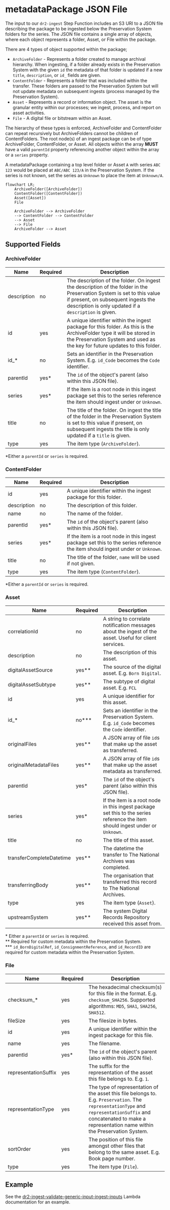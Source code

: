 # metadataPackage JSON File

The input to our `dr2-ingest` Step Function includes an S3 URI to a JSON file describing the package to be ingested below the Preservation System folders for the series. The JSON file contains a single array of objects, where each object represents a folder, Asset, or File within the package.

There are 4 types of object supported within the package;

- `ArchiveFolder` - Represents a folder created to manage archival hierarchy. When ingesting, if a folder already exists in the Preservation System with the given `id` the metadata of that folder is updated if a new `title`, `description`, or `id_` fields are given.
- `ContentFolder` - Represents a folder that was included within the transfer. These folders are passed to the Preservation System but will not update metadata on subsequent ingests (process managed by the Preservation System).
- `Asset` - Represents a record or information object. The asset is the granular entity within our processes; we ingest, process, and report on asset activities.
- `File` - A digital file or bitstream within an Asset.

The hierarchy of these types is enforced, ArchiveFolder and ContentFolder can repeat recursively but ArchiveFolders cannot be children of ContentFolders. The root node(s) of an ingest package can be of type ArchiveFolder, ContentFolder, or Asset. All objects within the array **MUST** have a valid `parentId` property referencing another object within the array or a `series` property.

A metadataPackage containing a top level folder or Asset `A` with series `ABC 123` would be placed at `ABC/ABC 123/A` in the Preservation System. If the series is not known, set the series as `Unknown` to place the item at `Unknown/A`.

```mermaid
flowchart LR;
    ArchiveFolder([ArchiveFolder])
    ContentFolder([ContentFolder])
    Asset([Asset])
    File

    ArchiveFolder --> ArchiveFolder
    --> ContentFolder --> ContentFolder
    --> Asset
    --> File
    ArchiveFolder --> Asset
```

## Supported Fields

### ArchiveFolder

| Name        | Required | Description                                                                                                                                                                                                           |
| ----------- | -------- | --------------------------------------------------------------------------------------------------------------------------------------------------------------------------------------------------------------------- |
| description | no       | The description of the folder. On ingest the description of the folder in the Preservation System is set to this value if present, on subsequent ingests the description is only updated if a `description` is given. |
| id          | yes      | A unique identifier within the ingest package for this folder. As this is the ArchiveFolder type it will be stored in the Preservation System and used as the key for future updates to this folder.                  |
| id\_\*      | no       | Sets an identifier in the Preservation System. E.g. `id_Code` becomes the `Code` identifier.                                                                                                                          |
| parentId    | yes\*    | The `id` of the object's parent (also within this JSON file).                                                                                                                                                         |
| series      | yes\*    | If the item is a root node in this ingest package set this to the series reference the item should ingest under or `Unknown`.                                                                                         |
| title       | no       | The title of the folder. On ingest the title of the folder in the Preservation System is set to this value if present, on subsequent ingests the title is only updated if a `title` is given.                         |
| type        | yes      | The item type (`ArchiveFolder`).                                                                                                                                                                                      |

\*Either a `parentId` or `series` is required.

### ContentFolder

| Name        | Required | Description                                                                                                                   |
| ----------- | -------- | ----------------------------------------------------------------------------------------------------------------------------- |
| id          | yes      | A unique identifier within the ingest package for this folder.                                                                |
| description | no       | The description of this folder.                                                                                               |
| name        | no       | The name of the folder.                                                                                                       |
| parentId    | yes\*    | The `id` of the object's parent (also within this JSON file).                                                                 |
| series      | yes\*    | If the item is a root node in this ingest package set this to the series reference the item should ingest under or `Unknown`. |
| title       | no       | The title of the folder, `name` will be used if not given.                                                                    |
| type        | yes      | The item type (`ContentFolder`).                                                                                              |

\*Either a `parentId` or `series` is required.

### Asset

| Name                     | Required | Description                                                                                                                   |
| ------------------------ | -------- | ----------------------------------------------------------------------------------------------------------------------------- |
|correlationId|no|A string to correlate notification messages about the ingest of the asset. Useful for client services.
| description              | no       | The description of this asset.                                                                                                |
| digitalAssetSource       | yes\*\*  | The source of the digital asset. E.g. `Born Digital`.                                                                         |
| digitalAssetSubtype      | yes\*\*  | The subtype of digital asset. E.g. `FCL`                                                                                      |
| id                       | yes      | A unique identifier for this asset.                                                                                           |
| id\_\*                   | no\*\*\* | Sets an identifier in the Preservation System. E.g. `id_Code` becomes the `Code` identifier.                                  |
| originalFiles            | yes\*\*  | A JSON array of file `id`s that make up the asset as transferred.                                                             |
| originalMetadataFiles    | yes\*\*  | A JSON array of file `id`s that make up the asset metadata as transferred.                                                    |
| parentId                 | yes\*    | The `id` of the object's parent (also within this JSON file).                                                                 |
| series                   | yes\*    | If the item is a root node in this ingest package set this to the series reference the item should ingest under or `Unknown`. |
| title                    | no       | The title of this asset.                                                                                                      |
| transferCompleteDatetime | yes\*\*  | The datetime the transfer to The National Archives was completed.                                                             |
| transferringBody         | yes\*\*  | The organisation that transferred this record to The National Archives.                                                       |
| type                     | yes      | The item type (`Asset`).                                                                                                      |
| upstreamSystem           | yes\*\*  | The system Digital Records Repository received this asset from.                                                               |

\* Either a `parentId` or `series` is required.  
\*\* Required for custom metadata within the Preservation System.  
\*\*\* `id_BornDigitalRef`, `id_ConsignmentReference`, and `id_RecordID` are required for custom metadata within the Preservation System.

### File

| Name                 | Required | Description                                                                                                                                                                                                           |
| -------------------- | -------- | --------------------------------------------------------------------------------------------------------------------------------------------------------------------------------------------------------------------- |
| checksum\_\*         | yes      | The hexadecimal checksum(s) for this file in the format. E.g. `checksum_SHA256`. Supported algorithms: `MD5`, `SHA1`, `SHA256`, `SHA512`.                                                                             |
| fileSize             | yes      | The filesize in bytes.                                                                                                                                                                                                |
| id                   | yes      | A unique identifier within the ingest package for this file.                                                                                                                                                          |
| name                 | yes      | The filename.                                                                                                                                                                                                         |
| parentId             | yes\*    | The `id` of the object's parent (also within this JSON file).                                                                                                                                                         |
| representationSuffix | yes      | The suffix for the representation of the asset this file belongs to. E.g. `1`.                                                                                                                                        |
| representationType   | yes      | The type of representation of the asset this file belongs to. E.g. `Preservation`. The `representationType` and `representationSuffix` and concatenated to make a representation name within the Preservation System. |
| sortOrder            | yes      | The position of this file amongst other files that belong to the same asset. E.g. Book page number.                                                                                                                   |
| type                 | yes      | The item type (`File`).                                                                                                                                                                                               |

## Example

See the [dr2-ingest-validate-generic-input-ingest-inputs](/scala/lambdas/ingest-validate-generic-ingest-inputs/) Lambda documentation for an example.
